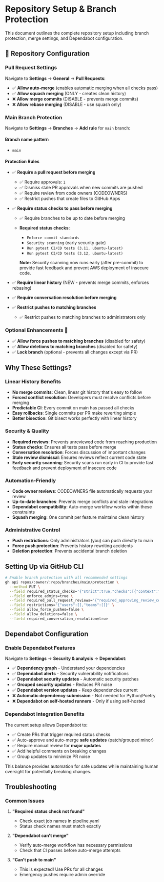 # Repository Setup & Branch Protection

This document outlines the complete repository setup including branch protection, merge settings, and Dependabot configuration.

## 🔧 Repository Configuration

### Pull Request Settings
Navigate to **Settings** → **General** → **Pull Requests**:

- ✅ **Allow auto-merge** (enables automatic merging when all checks pass)
- ✅ **Allow squash merging** (ONLY - creates clean history)
- ❌ **Allow merge commits** (DISABLE - prevents merge commits)
- ❌ **Allow rebase merging** (DISABLE - use squash only)

### Main Branch Protection
Navigate to **Settings** → **Branches** → **Add rule** for `main` branch:

#### Branch name pattern
- `main`

#### Protection Rules
- ✅ **Require a pull request before merging**
  - ✅ Require approvals: `1`
  - ✅ Dismiss stale PR approvals when new commits are pushed
  - ✅ Require review from code owners (CODEOWNERS)
  - ✅ Restrict pushes that create files to GitHub Apps

- ✅ **Require status checks to pass before merging**
  - ✅ Require branches to be up to date before merging
  - **Required status checks:**
    - `Enforce commit standards`
    - `Security scanning` (early security gate)
    - `Run pytest CI/CD tests (3.11, ubuntu-latest)`
    - `Run pytest CI/CD tests (3.12, ubuntu-latest)`

    **Note:** Security scanning now runs early (after pre-commit) to provide fast feedback and prevent AWS deployment of insecure code.

- ✅ **Require linear history** (NEW - prevents merge commits, enforces rebasing)

- ✅ **Require conversation resolution before merging**

- ✅ **Restrict pushes to matching branches**
  - ✅ Restrict pushes to matching branches to administrators only

### Optional Enhancements 🔧

- ✅ **Allow force pushes to matching branches** (disabled for safety)
- ✅ **Allow deletions to matching branches** (disabled for safety)
- ✅ **Lock branch** (optional - prevents all changes except via PR)

## Why These Settings?

### Linear History Benefits
- **No merge commits**: Clean, linear git history that's easy to follow
- **Forced conflict resolution**: Developers must resolve conflicts before merging
- **Predictable CI**: Every commit on main has passed all checks
- **Easy rollbacks**: Single commits per PR make reverting simple
- **Better bisection**: Git bisect works perfectly with linear history

### Security & Quality
- **Required reviews**: Prevents unreviewed code from reaching production
- **Status checks**: Ensures all tests pass before merge
- **Conversation resolution**: Forces discussion of important changes
- **Stale review dismissal**: Ensures reviews reflect current code state
- **Early security scanning**: Security scans run early in CI to provide fast feedback and prevent deployment of insecure code

### Automation-Friendly
- **Code owner reviews**: CODEOWNERS file automatically requests your review
- **Up-to-date branches**: Prevents merge conflicts and stale integrations
- **Dependabot compatibility**: Auto-merge workflow works within these constraints
- **Squash merging**: One commit per feature maintains clean history

### Administrative Control
- **Push restrictions**: Only administrators (you) can push directly to main
- **Force push protection**: Prevents history rewriting accidents
- **Deletion protection**: Prevents accidental branch deletion

## Setting Up via GitHub CLI

```bash
# Enable branch protection with all recommended settings
gh api repos/:owner/:repo/branches/main/protection \
  --method PUT \
  --field required_status_checks='{"strict":true,"checks":[{"context":"Enforce commit standards"},{"context":"Run pytest CI/CD tests (3.11, ubuntu-latest)"},{"context":"Run pytest CI/CD tests (3.12, ubuntu-latest)"}]}' \
  --field enforce_admins=true \
  --field required_pull_request_reviews='{"required_approving_review_count":1,"dismiss_stale_reviews":true,"require_code_owner_reviews":true}' \
  --field restrictions='{"users":[],"teams":[]}' \
  --field allow_force_pushes=false \
  --field allow_deletions=false \
  --field required_conversation_resolution=true
```

## Dependabot Configuration

### Enable Dependabot Features
Navigate to **Settings** → **Security & analysis** → **Dependabot**:

- ✅ **Dependency graph** - Understand your dependencies
- ✅ **Dependabot alerts** - Security vulnerability notifications
- ✅ **Dependabot security updates** - Automatic security patches
- ✅ **Grouped security updates** - Reduces PR noise
- ✅ **Dependabot version updates** - Keep dependencies current
- ❌ **Automatic dependency submission** - Not needed for Python/Poetry
- ❌ **Dependabot on self-hosted runners** - Only if using self-hosted

### Dependabot Integration Benefits

The current setup allows Dependabot to:
- ✅ Create PRs that trigger required status checks
- ✅ Auto-approve and auto-merge **safe updates** (patch/grouped minor)
- ✅ Require manual review for **major updates**
- ✅ Add helpful comments on breaking changes
- ✅ Group updates to minimize PR noise

This balance provides automation for safe updates while maintaining human oversight for potentially breaking changes.

## Troubleshooting

### Common Issues

1. **"Required status check not found"**
   - Check exact job names in pipeline.yaml
   - Status check names must match exactly

2. **"Dependabot can't merge"**
   - Verify auto-merge workflow has necessary permissions
   - Check that CI passes before auto-merge attempts

3. **"Can't push to main"**
   - This is expected! Use PRs for all changes
   - Emergency pushes require admin override
